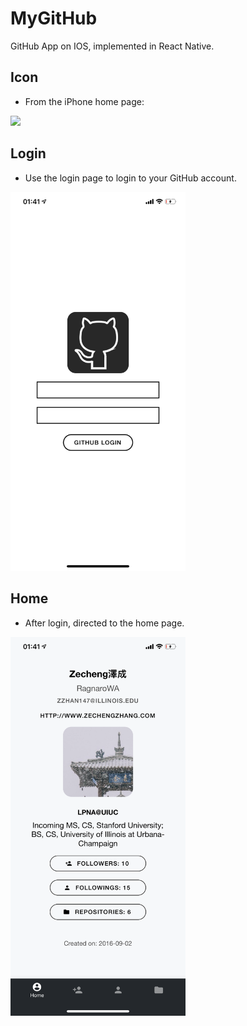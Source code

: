 # MyGitHub
GitHub App on IOS, implemented in React Native.

## Icon

* From the iPhone home page:

<img src="/other/icon.png" width="280"/>


## Login

* Use the login page to login to your GitHub account.

<img src="/other/login.png" width="280"/>


## Home

* After login, directed to the home page.

<img src="/other/home.png" width="280"/>
